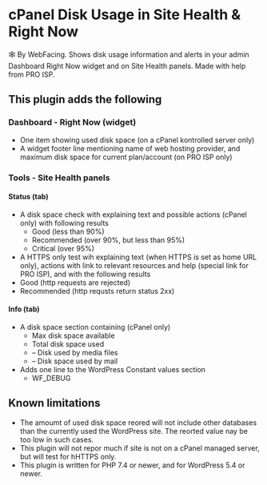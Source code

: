 # cPanel Disk Usage in Site Health &amp; Right Now
🕸️ By WebFacing. Shows disk usage information and alerts in your admin Dashboard Right Now widget and on Site Health panels. Made with help from PRO ISP.
## This plugin adds the following
### Dashboard - Right Now (widget)
 * One item showing used disk space (on a cPanel kontrolled server only)
 * A widget footer line mentioning name of web hosting provider, and maximum disk space for current plan/account (on PRO ISP only)
### Tools - Site Health panels
#### Status (tab)
 * A disk space check with explaining text and possible actions (cPanel only) with following results
   * Good (less than 90%)
   * Recommended (over 90%, but less than 95%)
   * Critical (over 95%)
 * A HTTPS only test wih explaining text (when HTTPS is set as home URL only), actions with link to relevant resources and help (special link for PRO ISP), and with the following results
  * Good (http requests are rejected)
  * Recommended (http requsts return status 2xx)
#### Info (tab)
 * A disk space section containing (cPanel only)
   * Max disk space available
   * Total disk space used
    * &ndash; Disk used by media files
     * &ndash; Disk space used by mail
 * Adds one line to the WordPress Constant values section
   * WF_DEBUG
## Known limitations
 * The amoumt of used disk space reored will not include other databases than the currently used the WordPress site. The reorted value nay be too low in such cases.
 * This plugin will not repor much if site is not on a cPanel managed server, but will test for hHTTPS only.
 * This plugin is written for PHP 7.4 or newer, and for WordPress 5.4 or newer.
 
